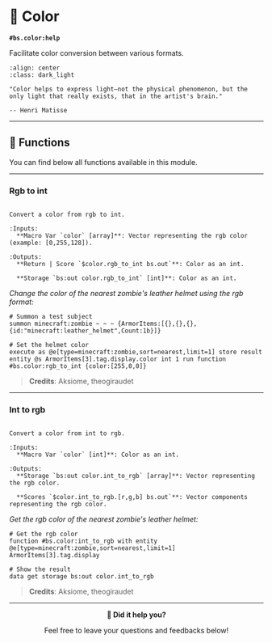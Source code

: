 # 🎨 Color

**`#bs.color:help`**

Facilitate color conversion between various formats.

```{image} /_imgs/modules/color.png
:align: center
:class: dark_light
```

```{epigraph}
"Color helps to express light—not the physical phenomenon, but the only light that really exists, that in the artist's brain."

-- Henri Matisse
```

---

## 🔧 Functions

You can find below all functions available in this module.

---

### Rgb to int

```{function} #bs.color:rgb_to_int

Convert a color from rgb to int.

:Inputs:
  **Macro Var `color` [array]**: Vector representing the rgb color (example: [0,255,128]).

:Outputs:
  **Return | Score `$color.rgb_to_int bs.out`**: Color as an int.

  **Storage `bs:out color.rgb_to_int` [int]**: Color as an int.
```

*Change the color of the nearest zombie's leather helmet using the rgb format:*
```mcfunction
# Summon a test subject
summon minecraft:zombie ~ ~ ~ {ArmorItems:[{},{},{},{id:"minecraft:leather_helmet",Count:1b}]}

# Set the helmet color
execute as @e[type=minecraft:zombie,sort=nearest,limit=1] store result entity @s ArmorItems[3].tag.display.color int 1 run function #bs.color:rgb_to_int {color:[255,0,0]}
```

> **Credits**: Aksiome, theogiraudet

---

### Int to rgb

```{function} #bs.color:int_to_rgb

Convert a color from int to rgb.

:Inputs:
  **Macro Var `color` [int]**: Color as an int.

:Outputs:
  **Storage `bs:out color.int_to_rgb` [array]**: Vector representing the rgb color.

  **Scores `$color.int_to_rgb.[r,g,b] bs.out`**: Vector components representing the rgb color.
```

*Get the rgb color of the nearest zombie's leather helmet:*
```mcfunction
# Get the rgb color
function #bs.color:int_to_rgb with entity @e[type=minecraft:zombie,sort=nearest,limit=1] ArmorItems[3].tag.display

# Show the result
data get storage bs:out color.int_to_rgb
```

> **Credits**: Aksiome, theogiraudet

---

<div align=center>

**💬 Did it help you?**

Feel free to leave your questions and feedbacks below!

</div>

<script src="https://giscus.app/client.js"
        data-repo="Gunivers/Glibs"
        data-repo-id="R_kgDOHQjqYg"
        data-category="Documentation"
        data-category-id="DIC_kwDOHQjqYs4CUQpy"
        data-mapping="title"
        data-strict="0"
        data-reactions-enabled="1"
        data-emit-metadata="0"
        data-input-position="bottom"
        data-theme="light"
        data-lang="fr"
        data-loading="lazy"
        crossorigin="anonymous"
        async>
</script>
